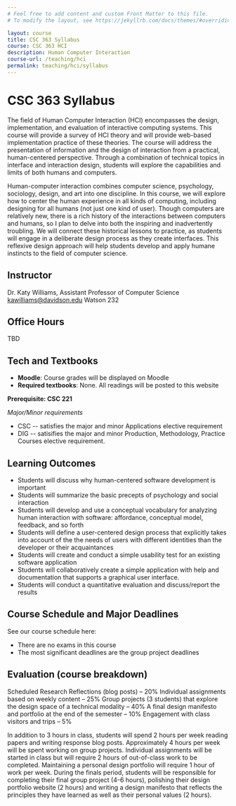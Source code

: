 ```yaml
---
# Feel free to add content and custom Front Matter to this file.
# To modify the layout, see https://jekyllrb.com/docs/themes/#overriding-theme-defaults

layout: course
title: CSC 363 Syllabus
course: CSC 363 HCI
description: Human Computer Interaction
course-url: /teaching/hci
permalink: teaching/hci/syllabus
---
```


# CSC 363 Syllabus 
The field of Human Computer Interaction (HCI) encompasses the design, implementation, and evaluation of interactive computing systems. This course will provide a survey of HCI theory and will provide web-based implementation practice of these theories. The course will address the presentation of information and the design of interaction from a practical, human-centered perspective. Through a combination of technical topics in interface and interaction design, students will explore the capabilities and limits of both humans and computers.

Human-computer interaction combines computer science, psychology, sociology, design, and art into one discipline. In this course, we will explore how to center the human experience in all kinds of computing, including designing for all humans (not just one kind of user). Though computers are relatively new, there is a rich history of the interactions between computers and humans, so I plan to delve into both the inspiring and inadvertently troubling. We will connect these historical lessons to practice, as students will engage in a deliberate design process as they create interfaces. This reflexive design approach will help students develop and apply humane instincts to the field of computer science.

## Instructor
Dr. Katy Williams, Assistant Professor of Computer Science
kawilliams@davidson.edu
Watson 232

## Office Hours
TBD

## Tech and Textbooks
* **Moodle**: Course grades will be displayed on Moodle
* **Required textbooks**: None. All readings will be posted to this website


**Prerequisite: CSC 221**

*Major/Minor requirements*
* CSC -- satisfies the major and minor Applications elective requirement
* DIG -- satisifies the major and minor Production, Methodology, Practice Courses elective requirement.

## Learning Outcomes
- Students will discuss why human-centered software development is important
- Students will summarize the basic precepts of psychology and social interaction
- Students will develop and use a conceptual vocabulary for analyzing human interaction with software: affordance, conceptual model, feedback, and so forth
- Students will define a user-centered design process that explicitly takes into account of the the needs of users with different identities than the developer or their acquaintances
- Students will create and conduct a simple usability test for an existing software application
- Students will collaboratively create a simple application with help and documentation that supports a graphical user interface.
- Students will conduct a quantitative evaluation and discuss/report the results


## Course Schedule and Major Deadlines
See our course schedule here:
* There are no exams in this course
* The most significant deadlines are the group project deadlines




## Evaluation (course breakdown)
Scheduled Research Reflections (blog posts) – 20%
Individual assignments based on weekly content – 25%
Group projects (3 students) that explore the design space of a technical modality – 40%
A final design manifesto and portfolio at the end of the semester – 10%
Engagement with class visitors and trips – 5%


In addition to 3 hours in class, students will spend 2 hours per week reading papers and writing response blog posts. Approximately 4 hours per week will be spent working on group projects. Individual assignments will be started in class but will require 2 hours of out-of-class work to be completed. Maintaining a personal design portfolio will require 1 hour of work per week. During the finals period, students will be responsible for completing their final group project (4-6 hours), polishing their design portfolio website (2 hours) and writing a design manifesto that reflects the principles they have learned as well as their personal values (2 hours). 

